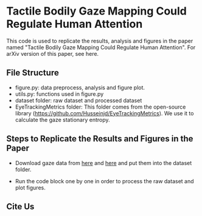 # Tactile Bodily Gaze Mapping Could Regulate Human Attention

This code is used to replicate the results, analysis and figures in the paper named "Tactile Bodily Gaze Mapping Could Regulate Human Attention". For arXiv version of this paper, see here. 

## File Structure

- figure.py: data preprocess, analysis and figure plot.
- utils.py: functions used in figure.py
- dataset folder: raw dataset and processed dataset
- EyeTrackingMetrics folder: This folder comes from the open-source library (https://github.com/Husseinjd/EyeTrackingMetrics). We use it to calculate the gaze stationary entropy.

## Steps to Replicate the Results and Figures in the Paper

- Download gaze data from [here](https://drive.google.com/file/d/15nFU209As_d3IHG9erc7IfIu_Bdjwd-7/view?usp=sharing) and [here](https://drive.google.com/file/d/1zOsSbQPnWU-mQOlOUGsJ5Da9KZu0t2ZO/view?usp=sharing) and put them into the dataset folder.

- Run the code block one by one in order to process the raw dataset and plot figures.


## Cite Us




